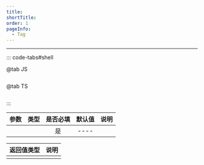 ```yaml
---
title: 
shortTitle: 
order: 1
pageInfo:
  - Tag
---
```


**  **

::: code-tabs#shell

@tab JS
```javascript

```

@tab TS
```typescript

```

:::

| 参数 | 类型 | 是否必填 | 默认值 | 说明 |
| :---: | :---: | :---: | :---: | :---: |
|  |  | 是 | ---- |  |

| 返回值类型 | 说明 |
| :---: | :---: |
|  |  |


